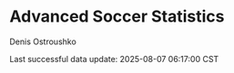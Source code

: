 # Advanced Soccer Statistics
Denis Ostroushko

<!-- gfm -->

Last successful data update: 2025-08-07 06:17:00 CST
